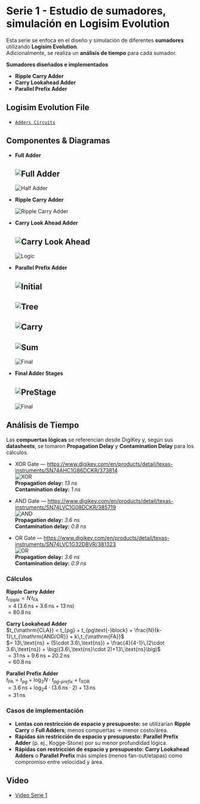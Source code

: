 # Serie 1 - Estudio de sumadores, simulación en Logisim Evolution

Esta serie se enfoca en el diseño y simulación de diferentes **sumadores** utilizando **Logisim Evolution**.  
Adicionalmente, se realiza un **análisis de tiempo** para cada sumador.

**Sumadores diseñados e implementados**
- **Ripple Carry Adder**
- **Carry Lookahead Adder**
- **Parallel Prefix Adder**

## Logisim Evolution File
- [`Adders Circuits`](Parcial2_S1_Maximiliano_Gonzalez.circ)

## Componentes & Diagramas

- **Full Adder** 

  ![Full Adder](./Fotos%20Serie%201/FullAdder/FullAdder.png)
  - 
  ![Half Adder](./Fotos%20Serie%201/FullAdder/HalfAdder.png)

- **Ripple Carry Adder**

  ![Ripple Carry Adder](./Fotos%20Serie%201/RippleCarryAdder/RippleCarry.png)

- **Carry Look Ahead Adder**

  ![Carry Look Ahead](./Fotos%20Serie%201/CarryLookAhead/CarryLookAheadAdder.png)
  - 
  ![Logic](./Fotos%20Serie%201/CarryLookAhead/CLALogic.png)

- **Parallel Prefix Adder**

  ![Initial](./Fotos%20Serie%201/ParallelPrefixAdder/Initial.png)
  - 
  ![Tree](./Fotos%20Serie%201/ParallelPrefixAdder/TreeSchematic.png)
  - 
  ![Carry](./Fotos%20Serie%201/ParallelPrefixAdder/Carry.png)
  - 
  ![Sum](./Fotos%20Serie%201/ParallelPrefixAdder/Sum.png)
  - 
  ![Final](./Fotos%20Serie%201/ParallelPrefixAdder/ParallelPrefixAdder.png)

- **Final Adder Stages**

  ![PreStage](./Fotos%20Serie%201/AdderFinal/PreStage.png)
  - 
  ![Final](./Fotos%20Serie%201/AdderFinal/AddersFinal.png)

## Análisis de Tiempo

Las **compuertas lógicas** se referencian desde DigiKey y, según sus **datasheets**, se tomaron **Propagation Delay** y **Contamination Delay** para los cálculos.

- XOR Gate — https://www.digikey.com/en/products/detail/texas-instruments/SN74AHC1G86DCKR/373814  
  ![XOR](./Fotos%20Serie%201/TimeCalc/XOR.png)  
  **Propagation delay:** *13 ns*  
  **Contamination delay:** *1 ns*

- AND Gate — https://www.digikey.com/en/products/detail/texas-instruments/SN74LVC1G08DCKR/385719  
  ![AND](./Fotos%20Serie%201/TimeCalc/AND.png)  
  **Propagation delay:** *3.6 ns*  
  **Contamination delay:** *0.8 ns*

- OR Gate — https://www.digikey.com/en/products/detail/texas-instruments/SN74LVC1G32DBVR/381323  
  ![OR](./Fotos%20Serie%201/TimeCalc/OR.png)  
  **Propagation delay:** *3.6 ns*  
  **Contamination delay:** *0.9 ns*

### Cálculos

**Ripple Carry Adder**  
$t_{\mathrm{ripple}} = N\,t_{\mathrm{FA}}$  
$= 4\,(3.6\,\text{ns} + 3.6\,\text{ns} + 13\,\text{ns})$  
$= 80.8\,\text{ns}$

**Carry Lookahead Adder**  
$t_{\mathrm{CLA}} = t_{pg} + t_{pg\text{-}block} + \frac{N}{k-1}\,t_{\mathrm{AND/OR}} + k\,t_{\mathrm{FA}}$  
$= 13\,\text{ns} + (5\cdot 3.6\,\text{ns}) + \frac{4}{4-1}\,(2\cdot 3.6\,\text{ns}) + \big((3.6\,\text{ns}\cdot 2)+13\,\text{ns}\big)$  
$= 31\,\text{ns} + 9.6\,\text{ns} + 20.2\,\text{ns}$  
$= 60.8\,\text{ns}$

**Parallel Prefix Adder**  
$t_{\mathrm{PA}} = t_{pg} + \log_2 N \cdot t_{pg\text{-}prefix} + t_{\mathrm{XOR}}$  
$= 3.6\,\text{ns} + \log_2 4 \cdot (3.6\,\text{ns}\cdot 2) + 13\,\text{ns}$  
$= 31\,\text{ns}$

### Casos de implementación

- **Lentas con restricción de espacio y presupuesto:** se utilizarían **Ripple Carry** o **Full Adders**; menos compuertas → menor costo/área.  
- **Rápidas sin restricción de espacio y presupuesto:** **Parallel Prefix Adder** (p. ej., Kogge-Stone) por su menor profundidad lógica.  
- **Rápidas con restricción de espacio y presupuesto:** **Carry Lookahead Adders** o **Parallel Prefix** más simples (menos fan-out/etapas) como compromiso entre velocidad y área.

## Video
- [Video Serie 1](https://youtu.be/YzNHJhpQjZI)
